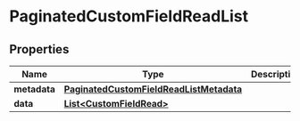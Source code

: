 

# PaginatedCustomFieldReadList


## Properties

| Name | Type | Description | Notes |
|------------ | ------------- | ------------- | -------------|
|**metadata** | [**PaginatedCustomFieldReadListMetadata**](PaginatedCustomFieldReadListMetadata.md) |  |  [optional] |
|**data** | [**List&lt;CustomFieldRead&gt;**](CustomFieldRead.md) |  |  [optional] |



